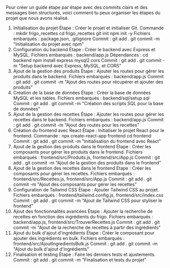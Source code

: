 Pour créer un guide étape par étape avec des commits clairs et des messages bien structurés, voici comment tu peux organiser les étapes du projet que nous avons réalisé.

1. Initialisation du projet
Étape : Créer le projet et initialiser Git.
Commande :
mkdir frigo_recettes
cd frigo_recettes
git init
npm init -y
Fichiers embarqués : package.json, .gitignore
Commit :
git add .
git commit -m "Initialisation du projet avec npm"
2. Configuration du backend
Étape : Créer le backend avec Express et MySQL.
Fichiers embarqués : backend/app.js
Dépendances :
cd backend
npm install express mysql2 cors
Commit :
git add .
git commit -m "Setup backend avec Express, MySQL, et CORS"
3. Ajout de la gestion des produits
Étape : Ajouter les routes pour gérer les produits dans le backend.
Fichiers embarqués : backend/app.js
Commit :
git add .
git commit -m "Ajout des routes pour récupérer et ajouter des produits"
4. Création de la base de données
Étape : Créer la base de données MySQL et les tables.
Fichiers embarqués : backend/sql/setup.sql
Commit :
git add .
git commit -m "Création des scripts SQL pour la base de données"
5. Ajout de la gestion des recettes
Étape : Ajouter les routes pour gérer les recettes dans le backend.
Fichiers embarqués : backend/app.js
Commit :
git add .
git commit -m "Ajout des routes pour les recettes"
6. Création du frontend avec React
Étape : Initialiser le projet React pour le frontend.
Commande :
npx create-react-app frontend
cd frontend
Commit :
git add .
git commit -m "Initialisation du frontend avec React"
7. Ajout de la gestion des produits dans le frontend
Étape : Créer les composants pour gérer les produits dans le frontend.
Fichiers embarqués : frontend/src/Produits.js, frontend/src/App.js
Commit :
git add .
git commit -m "Ajout de la gestion des produits dans le frontend"
8. Ajout de la gestion des recettes dans le frontend
Étape : Créer les composants pour gérer les recettes.
Fichiers embarqués : frontend/src/Recettes.js, frontend/src/App.js
Commit :
git add .
git commit -m "Ajout des composants pour gérer les recettes"
9. Configuration de Tailwind CSS
Étape : Ajouter Tailwind CSS au projet.
Fichiers embarqués : frontend/tailwind.config.js, frontend/src/index.css
Commit :
git add .
git commit -m "Ajout de Tailwind CSS pour styliser le frontend"
10. Ajout des fonctionnalités avancées
Étape : Ajouter la recherche de recettes en fonction des ingrédients du frigo.
Fichiers embarqués : backend/app.js, frontend/src/TrouverRecettes.js
Commit :
git add .
git commit -m "Ajout de la recherche de recettes à partir des ingrédients"
11. Ajout du bulk d'ajout d'ingrédients
Étape : Créer le composant pour ajouter des ingrédients en bulk.
Fichiers embarqués : frontend/src/AjoutIngredientsBulk.js
Commit :
git add .
git commit -m "Ajout du bulk d'ajout d'ingrédients"
12. Finalisation et testing
Étape : Faire les derniers tests et ajustements.
Commit :
git add .
git commit -m "Finalisation et tests du projet"
